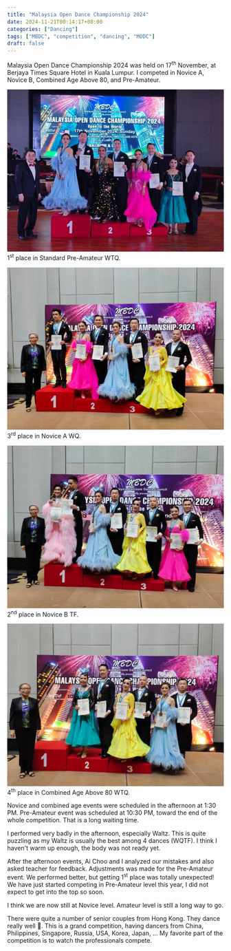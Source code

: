 ```yaml
---
title: "Malaysia Open Dance Championship 2024"
date: 2024-11-21T00:14:17+08:00
categories: ["Dancing"]
tags: ["MBDC", "competition", "dancing", "MODC"]
draft: false
---
```


Malaysia Open Dance Championship 2024 was held on 17<sup>th</sup> November, at Berjaya Times Square Hotel in Kuala Lumpur. I competed in Novice A, Novice B, Combined Age Above 80, and Pre-Amateur.

<!--more-->

![Standard Pre-Amateur WTQ](pre-amateur.jpg "Standard Pre-Amateur WTQ")
1<sup>st</sup> place in Standard Pre-Amateur WTQ.

![Novice A WQ](novice_a.jpg "Novice A WQ")
3<sup>rd</sup> place in Novice A WQ.

![Novice B TF](novice_b.jpg "Novice B TF")
2<sup>nd</sup> place in Novice B TF.

![Combined Age Above 80 WTQ](combined_age_80.jpg "Combined Age Above 80 WTQ")
4<sup>th</sup> place in Combined Age Above 80 WTQ.

Novice and combined age events were scheduled in the afternoon at 1:30 PM. Pre-Amateur event was scheduled at 10:30 PM, toward the end of the whole competition. That is a long waiting time.

I performed very badly in the afternoon, especially Waltz. This is quite puzzling as my Waltz is usually the best among 4 dances (WQTF). I think I haven't warm up enough, the body was not ready yet.

After the afternoon events, Ai Choo and I analyzed our mistakes and also asked teacher for feedback. Adjustments was made for the Pre-Amateur event. We performed better, but getting 1<sup>st</sup> place was totally unexpected! We have just started competing in Pre-Amateur level this year, I did not expect to get into the top so soon.

I think we are now still at Novice level. Amateur level is still a long way to go.

There were quite a number of senior couples from Hong Kong. They dance really well 🙂. This is a grand competition, having dancers from China, Philippines, Singapore, Russia, USA, Korea, Japan, ... My favorite part of the competition is to watch the professionals compete.